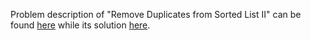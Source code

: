 Problem description of "Remove Duplicates from Sorted List II" can be found [here](https://leetcode.com/problems/remove-element/) while its solution [here](https://github.com/aurimas13/Solutions-To-Problems/blob/main/LeetCode/Python%20Solutions/Remove%20Duplicates%20from%20Sorted%20List%20II/remove.py).